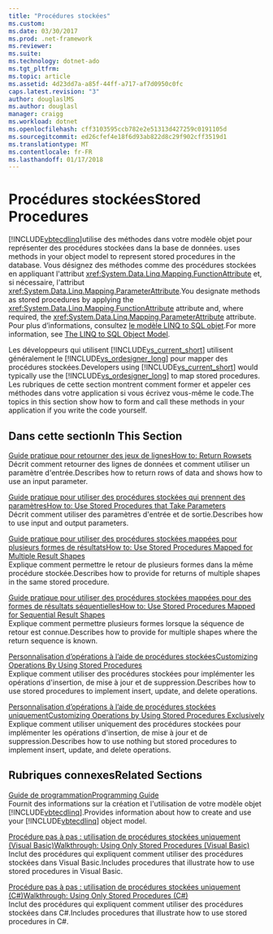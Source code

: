```yaml
---
title: "Procédures stockées"
ms.custom: 
ms.date: 03/30/2017
ms.prod: .net-framework
ms.reviewer: 
ms.suite: 
ms.technology: dotnet-ado
ms.tgt_pltfrm: 
ms.topic: article
ms.assetid: 4d23dd7a-a85f-44ff-a717-af7d0950c0fc
caps.latest.revision: "3"
author: douglaslMS
ms.author: douglasl
manager: craigg
ms.workload: dotnet
ms.openlocfilehash: cff3103595ccb782e2e51313d427259c0191105d
ms.sourcegitcommit: ed26cfef4e18f6d93ab822d8c29f902cff3519d1
ms.translationtype: MT
ms.contentlocale: fr-FR
ms.lasthandoff: 01/17/2018
---
```

# <a name="stored-procedures"></a><span data-ttu-id="73921-102">Procédures stockées</span><span class="sxs-lookup"><span data-stu-id="73921-102">Stored Procedures</span></span>
[!INCLUDE[vbtecdlinq](../../../../../../includes/vbtecdlinq-md.md)]<span data-ttu-id="73921-103">utilise des méthodes dans votre modèle objet pour représenter des procédures stockées dans la base de données.</span><span class="sxs-lookup"><span data-stu-id="73921-103"> uses methods in your object model to represent stored procedures in the database.</span></span> <span data-ttu-id="73921-104">Vous désignez des méthodes comme des procédures stockées en appliquant l'attribut <xref:System.Data.Linq.Mapping.FunctionAttribute> et, si nécessaire, l'attribut <xref:System.Data.Linq.Mapping.ParameterAttribute>.</span><span class="sxs-lookup"><span data-stu-id="73921-104">You designate methods as stored procedures by applying the <xref:System.Data.Linq.Mapping.FunctionAttribute> attribute and, where required, the <xref:System.Data.Linq.Mapping.ParameterAttribute> attribute.</span></span> <span data-ttu-id="73921-105">Pour plus d’informations, consultez [le modèle LINQ to SQL objet](../../../../../../docs/framework/data/adonet/sql/linq/the-linq-to-sql-object-model.md).</span><span class="sxs-lookup"><span data-stu-id="73921-105">For more information, see [The LINQ to SQL Object Model](../../../../../../docs/framework/data/adonet/sql/linq/the-linq-to-sql-object-model.md).</span></span>  
  
 <span data-ttu-id="73921-106">Les développeurs qui utilisent [!INCLUDE[vs_current_short](../../../../../../includes/vs-current-short-md.md)] utilisent généralement le [!INCLUDE[vs_ordesigner_long](../../../../../../includes/vs-ordesigner-long-md.md)] pour mapper des procédures stockées.</span><span class="sxs-lookup"><span data-stu-id="73921-106">Developers using [!INCLUDE[vs_current_short](../../../../../../includes/vs-current-short-md.md)] would typically use the [!INCLUDE[vs_ordesigner_long](../../../../../../includes/vs-ordesigner-long-md.md)] to map stored procedures.</span></span> <span data-ttu-id="73921-107">Les rubriques de cette section montrent comment former et appeler ces méthodes dans votre application si vous écrivez vous-même le code.</span><span class="sxs-lookup"><span data-stu-id="73921-107">The topics in this section show how to form and call these methods in your application if you write the code yourself.</span></span>  
  
## <a name="in-this-section"></a><span data-ttu-id="73921-108">Dans cette section</span><span class="sxs-lookup"><span data-stu-id="73921-108">In This Section</span></span>  
 [<span data-ttu-id="73921-109">Guide pratique pour retourner des jeux de lignes</span><span class="sxs-lookup"><span data-stu-id="73921-109">How to: Return Rowsets</span></span>](../../../../../../docs/framework/data/adonet/sql/linq/how-to-return-rowsets.md)  
 <span data-ttu-id="73921-110">Décrit comment retourner des lignes de données et comment utiliser un paramètre d'entrée.</span><span class="sxs-lookup"><span data-stu-id="73921-110">Describes how to return rows of data and shows how to use an input parameter.</span></span>  
  
 [<span data-ttu-id="73921-111">Guide pratique pour utiliser des procédures stockées qui prennent des paramètres</span><span class="sxs-lookup"><span data-stu-id="73921-111">How to: Use Stored Procedures that Take Parameters</span></span>](../../../../../../docs/framework/data/adonet/sql/linq/how-to-use-stored-procedures-that-take-parameters.md)  
 <span data-ttu-id="73921-112">Décrit comment utiliser des paramètres d'entrée et de sortie.</span><span class="sxs-lookup"><span data-stu-id="73921-112">Describes how to use input and output parameters.</span></span>  
  
 [<span data-ttu-id="73921-113">Guide pratique pour utiliser des procédures stockées mappées pour plusieurs formes de résultats</span><span class="sxs-lookup"><span data-stu-id="73921-113">How to: Use Stored Procedures Mapped for Multiple Result Shapes</span></span>](../../../../../../docs/framework/data/adonet/sql/linq/how-to-use-stored-procedures-mapped-for-multiple-result-shapes.md)  
 <span data-ttu-id="73921-114">Explique comment permettre le retour de plusieurs formes dans la même procédure stockée.</span><span class="sxs-lookup"><span data-stu-id="73921-114">Describes how to provide for returns of multiple shapes in the same stored procedure.</span></span>  
  
 [<span data-ttu-id="73921-115">Guide pratique pour utiliser des procédures stockées mappées pour des formes de résultats séquentielles</span><span class="sxs-lookup"><span data-stu-id="73921-115">How to: Use Stored Procedures Mapped for Sequential Result Shapes</span></span>](../../../../../../docs/framework/data/adonet/sql/linq/how-to-use-stored-procedures-mapped-for-sequential-result-shapes.md)  
 <span data-ttu-id="73921-116">Explique comment permettre plusieurs formes lorsque la séquence de retour est connue.</span><span class="sxs-lookup"><span data-stu-id="73921-116">Describes how to provide for multiple shapes where the return sequence is known.</span></span>  
  
 [<span data-ttu-id="73921-117">Personnalisation d’opérations à l’aide de procédures stockées</span><span class="sxs-lookup"><span data-stu-id="73921-117">Customizing Operations By Using Stored Procedures</span></span>](../../../../../../docs/framework/data/adonet/sql/linq/customizing-operations-by-using-stored-procedures.md)  
 <span data-ttu-id="73921-118">Explique comment utiliser des procédures stockées pour implémenter les opérations d'insertion, de mise à jour et de suppression.</span><span class="sxs-lookup"><span data-stu-id="73921-118">Describes how to use stored procedures to implement insert, update, and delete operations.</span></span>  
  
 [<span data-ttu-id="73921-119">Personnalisation d’opérations à l’aide de procédures stockées uniquement</span><span class="sxs-lookup"><span data-stu-id="73921-119">Customizing Operations by Using Stored Procedures Exclusively</span></span>](../../../../../../docs/framework/data/adonet/sql/linq/customizing-operations-by-using-stored-procedures-exclusively.md)  
 <span data-ttu-id="73921-120">Explique comment utiliser uniquement des procédures stockées pour implémenter les opérations d'insertion, de mise à jour et de suppression.</span><span class="sxs-lookup"><span data-stu-id="73921-120">Describes how to use nothing but stored procedures to implement insert, update, and delete operations.</span></span>  
  
## <a name="related-sections"></a><span data-ttu-id="73921-121">Rubriques connexes</span><span class="sxs-lookup"><span data-stu-id="73921-121">Related Sections</span></span>  
 [<span data-ttu-id="73921-122">Guide de programmation</span><span class="sxs-lookup"><span data-stu-id="73921-122">Programming Guide</span></span>](../../../../../../docs/framework/data/adonet/sql/linq/programming-guide.md)  
 <span data-ttu-id="73921-123">Fournit des informations sur la création et l'utilisation de votre modèle objet [!INCLUDE[vbtecdlinq](../../../../../../includes/vbtecdlinq-md.md)].</span><span class="sxs-lookup"><span data-stu-id="73921-123">Provides information about how to create and use your [!INCLUDE[vbtecdlinq](../../../../../../includes/vbtecdlinq-md.md)] object model.</span></span>  
  
 [<span data-ttu-id="73921-124">Procédure pas à pas : utilisation de procédures stockées uniquement (Visual Basic)</span><span class="sxs-lookup"><span data-stu-id="73921-124">Walkthrough: Using Only Stored Procedures (Visual Basic)</span></span>](../../../../../../docs/framework/data/adonet/sql/linq/walkthrough-using-only-stored-procedures-visual-basic.md)  
 <span data-ttu-id="73921-125">Inclut des procédures qui expliquent comment utiliser des procédures stockées dans Visual Basic.</span><span class="sxs-lookup"><span data-stu-id="73921-125">Includes procedures that illustrate how to use stored procedures in Visual Basic.</span></span>  
  
 [<span data-ttu-id="73921-126">Procédure pas à pas : utilisation de procédures stockées uniquement (C#)</span><span class="sxs-lookup"><span data-stu-id="73921-126">Walkthrough: Using Only Stored Procedures (C#)</span></span>](../../../../../../docs/framework/data/adonet/sql/linq/walkthrough-using-only-stored-procedures-csharp.md)  
 <span data-ttu-id="73921-127">Inclut des procédures qui expliquent comment utiliser des procédures stockées dans C#.</span><span class="sxs-lookup"><span data-stu-id="73921-127">Includes procedures that illustrate how to use stored procedures in C#.</span></span>

